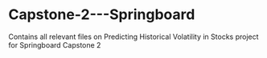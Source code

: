 # Capstone-2---Springboard
Contains all relevant files on Predicting Historical Volatility in Stocks project for Springboard Capstone 2
